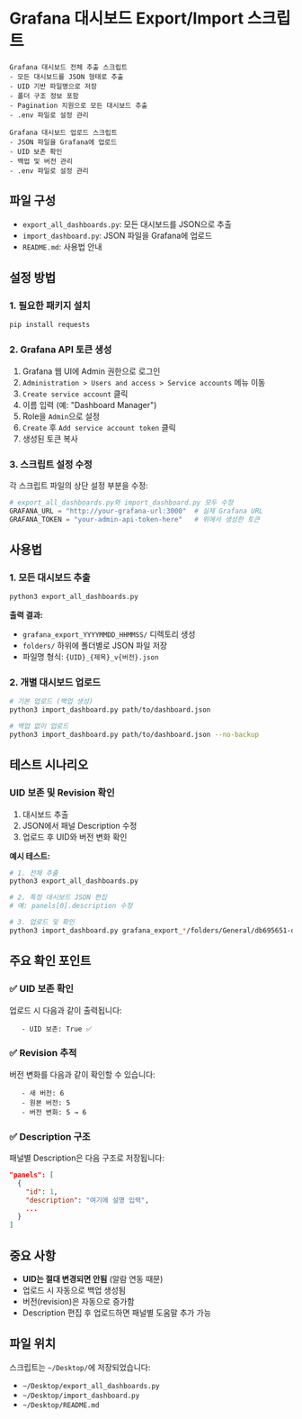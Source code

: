# Grafana 대시보드 Export/Import 스크립트

```
Grafana 대시보드 전체 추출 스크립트
- 모든 대시보드를 JSON 형태로 추출
- UID 기반 파일명으로 저장
- 폴더 구조 정보 포함
- Pagination 지원으로 모든 대시보드 추출
- .env 파일로 설정 관리

Grafana 대시보드 업로드 스크립트
- JSON 파일을 Grafana에 업로드
- UID 보존 확인
- 백업 및 버전 관리
- .env 파일로 설정 관리
```

## 파일 구성
- `export_all_dashboards.py`: 모든 대시보드를 JSON으로 추출
- `import_dashboard.py`: JSON 파일을 Grafana에 업로드
- `README.md`: 사용법 안내

## 설정 방법

### 1. 필요한 패키지 설치
```bash
pip install requests
```

### 2. Grafana API 토큰 생성
1. Grafana 웹 UI에 Admin 권한으로 로그인
2. `Administration > Users and access > Service accounts` 메뉴 이동
3. `Create service account` 클릭
4. 이름 입력 (예: "Dashboard Manager")
5. Role을 `Admin`으로 설정
6. `Create` 후 `Add service account token` 클릭
7. 생성된 토큰 복사

### 3. 스크립트 설정 수정
각 스크립트 파일의 상단 설정 부분을 수정:

```python
# export_all_dashboards.py와 import_dashboard.py 모두 수정
GRAFANA_URL = "http://your-grafana-url:3000"  # 실제 Grafana URL
GRAFANA_TOKEN = "your-admin-api-token-here"   # 위에서 생성한 토큰
```

## 사용법

### 1. 모든 대시보드 추출
```bash
python3 export_all_dashboards.py
```

**출력 결과:**
- `grafana_export_YYYYMMDD_HHMMSS/` 디렉토리 생성
- `folders/` 하위에 폴더별로 JSON 파일 저장
- 파일명 형식: `{UID}_{제목}_v{버전}.json`

### 2. 개별 대시보드 업로드
```bash
# 기본 업로드 (백업 생성)
python3 import_dashboard.py path/to/dashboard.json

# 백업 없이 업로드
python3 import_dashboard.py path/to/dashboard.json --no-backup
```

## 테스트 시나리오

### UID 보존 및 Revision 확인
1. 대시보드 추출
2. JSON에서 패널 Description 수정
3. 업로드 후 UID와 버전 변화 확인

**예시 테스트:**
```bash
# 1. 전체 추출
python3 export_all_dashboards.py

# 2. 특정 대시보드 JSON 편집
# 예: panels[0].description 수정

# 3. 업로드 및 확인
python3 import_dashboard.py grafana_export_*/folders/General/db695651-d5b0-4640-a000-b61fec2833bf_New_dashboard_v5.json
```

## 주요 확인 포인트

### ✅ UID 보존 확인
업로드 시 다음과 같이 출력됩니다:
```
   - UID 보존: True ✅
```

### ✅ Revision 추적  
버전 변화를 다음과 같이 확인할 수 있습니다:
```
   - 새 버전: 6
   - 원본 버전: 5
   - 버전 변화: 5 → 6
```

### ✅ Description 구조
패널별 Description은 다음 구조로 저장됩니다:
```json
"panels": [
  {
    "id": 1,
    "description": "여기에 설명 입력",
    ...
  }
]
```

## 중요 사항

- **UID는 절대 변경되면 안됨** (알람 연동 때문)
- 업로드 시 자동으로 백업 생성됨
- 버전(revision)은 자동으로 증가함
- Description 편집 후 업로드하면 패널별 도움말 추가 가능

## 파일 위치
스크립트는 `~/Desktop/`에 저장되었습니다:
- `~/Desktop/export_all_dashboards.py`
- `~/Desktop/import_dashboard.py` 
- `~/Desktop/README.md`
